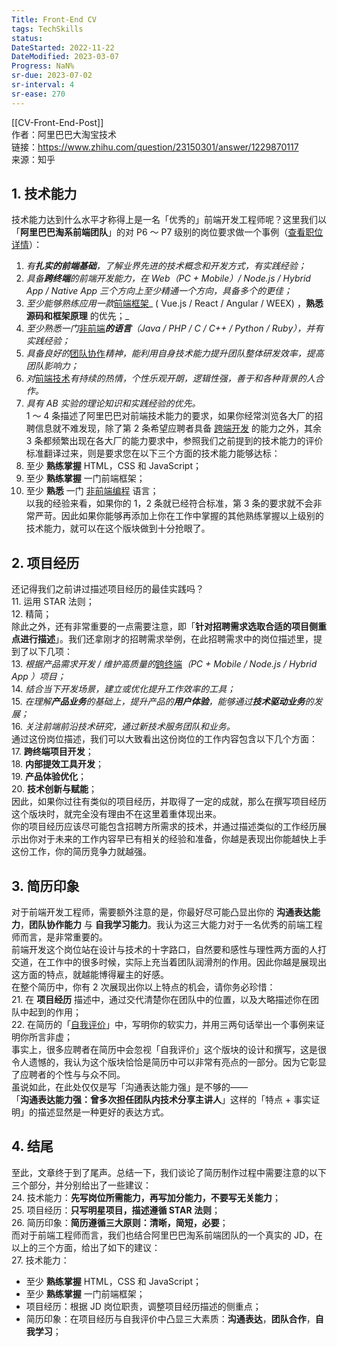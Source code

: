 ```yaml
---
Title: Front-End CV
tags: TechSkills
status:
DateStarted: 2022-11-22 
DateModified: 2023-03-07
Progress: NaN%
sr-due: 2023-07-02
sr-interval: 4
sr-ease: 270
---
```


[[CV-Front-End-Post]]  
作者：阿里巴巴大淘宝技术  
链接：https://www.zhihu.com/question/23150301/answer/1229870117  
来源：知乎

## 1. 技术能力

技术能力达到什么水平才称得上是一名「优秀的」前端开发工程师呢？这里我们以「**阿里巴巴淘系前端团队**」的对 P6 ～ P7 级别的岗位要求做一个事例（[查看职位详情](https://link.zhihu.com/?target=https%3A//www.lagou.com/jobs/7043435.html)）：

1. _有**扎实的前端基础**，了解业界先进的技术概念和开发方式，有实践经验；_
2. _具备**跨终端**的前端开发能力，在 Web（PC + Mobile）/ Node.js / Hybrid App / Native App 三个方向上至少精通一个方向，具备多个的更佳；_
3. _至少能够熟练应用一款_[前端框架](https://www.zhihu.com/search?q=%E5%89%8D%E7%AB%AF%E6%A1%86%E6%9E%B6&search_source=Entity&hybrid_search_source=Entity&hybrid_search_extra=%7B%22sourceType%22%3A%22answer%22%2C%22sourceId%22%3A1229870117%7D)_ ( Vue.js / React / Angular / WEEX) ，**熟悉源码和框架原理** 的优先；_
4. _至少熟悉一门_[非前端](https://www.zhihu.com/search?q=%E9%9D%9E%E5%89%8D%E7%AB%AF&search_source=Entity&hybrid_search_source=Entity&hybrid_search_extra=%7B%22sourceType%22%3A%22answer%22%2C%22sourceId%22%3A1229870117%7D)_**的语言**（Java / PHP / C / C++ / Python / Ruby），并有实践经验；_
5. _具备良好的_[团队协作](https://www.zhihu.com/search?q=%E5%9B%A2%E9%98%9F%E5%8D%8F%E4%BD%9C&search_source=Entity&hybrid_search_source=Entity&hybrid_search_extra=%7B%22sourceType%22%3A%22answer%22%2C%22sourceId%22%3A1229870117%7D)_精神，能利用自身技术能力提升团队整体研发效率，提高团队影响力；_
6. _对_[前端技术](https://www.zhihu.com/search?q=%E5%89%8D%E7%AB%AF%E6%8A%80%E6%9C%AF&search_source=Entity&hybrid_search_source=Entity&hybrid_search_extra=%7B%22sourceType%22%3A%22answer%22%2C%22sourceId%22%3A1229870117%7D)_有持续的热情，个性乐观开朗，逻辑性强，善于和各种背景的人合作。_
7. _具有 AB 实验的理论知识和实践经验的优先。_  
   1 ～ 4 条描述了阿里巴巴对前端技术能力的要求，如果你经常浏览各大厂的招聘信息就不难发现，除了第 2 条希望应聘者具备 [跨端开发](https://www.zhihu.com/search?q=%E8%B7%A8%E7%AB%AF%E5%BC%80%E5%8F%91&search_source=Entity&hybrid_search_source=Entity&hybrid_search_extra=%7B%22sourceType%22%3A%22answer%22%2C%22sourceId%22%3A1229870117%7D) 的能力之外，其余 3 条都频繁出现在各大厂的能力要求中，参照我们之前提到的技术能力的评价标准翻译过来，则是要求您在以下三个方面的技术能力能够达标：
8. 至少 **熟练掌握** HTML，CSS 和 JavaScript；
9. 至少 **熟练掌握** 一门前端框架；
10. 至少 **熟悉** 一门 [非前端编程](https://www.zhihu.com/search?q=%E9%9D%9E%E5%89%8D%E7%AB%AF%E7%BC%96%E7%A8%8B&search_source=Entity&hybrid_search_source=Entity&hybrid_search_extra=%7B%22sourceType%22%3A%22answer%22%2C%22sourceId%22%3A1229870117%7D) 语言；  
    以我的经验来看，如果你的 1，2 条就已经符合标准，第 3 条的要求就不会非常严苛。因此如果你能够再添加上你在工作中掌握的其他熟练掌握以上级别的技术能力，就可以在这个版块做到十分抢眼了。

## 2. 项目经历

还记得我们之前讲过描述项目经历的最佳实践吗？  
11. 运用 STAR 法则；  
12. 精简；  
除此之外，还有非常重要的一点需要注意，即「**针对招聘需求选取合适的项目侧重点进行描述**」。我们还拿刚才的招聘需求举例，在此招聘需求中的岗位描述里，提到了以下几项：  
13. _根据产品需求开发 / 维护高质量的_[跨终端](https://www.zhihu.com/search?q=%E8%B7%A8%E7%BB%88%E7%AB%AF&search_source=Entity&hybrid_search_source=Entity&hybrid_search_extra=%7B%22sourceType%22%3A%22answer%22%2C%22sourceId%22%3A1229870117%7D)_（PC + Mobile / Node.js / Hybrid App ）项目；_  
14. _结合当下开发场景，建立或优化提升工作效率的工具；_  
15. _在理解**产品业务**的基础上，提升产品的**用户体验**，能够通过**技术驱动业务**的发展；_  
16. _关注前端前沿技术研究，通过新技术服务团队和业务。_  
通过这份岗位描述，我们可以大致看出这份岗位的工作内容包含以下几个方面：  
17. **跨终端项目开发**；  
18. **内部提效工具开发**；  
19. **产品体验优化**；  
20. **技术创新与赋能**；  
因此，如果你过往有类似的项目经历，并取得了一定的成就，那么在撰写项目经历这个版块时，就完全没有理由不在这里着重体现出来。  
你的项目经历应该尽可能包含招聘方所需求的技术，并通过描述类似的工作经历展示出你对于未来的工作内容早已有相关的经验和准备，你越是表现出你能越快上手这份工作，你的简历竞争力就越强。

## 3. 简历印象

对于前端开发工程师，需要额外注意的是，你最好尽可能凸显出你的 **沟通表达能力**，**团队协作能力** 与 **自我学习能力**。我认为这三大能力对于一名优秀的前端工程师而言，是非常重要的。  
前端开发这个岗位站在设计与技术的十字路口，自然要和感性与理性两方面的人打交道，在工作中的很多时候，实际上充当着团队润滑剂的作用。因此你越是展现出这方面的特点，就越能博得雇主的好感。  
在整个简历中，你有 2 次展现出你以上特点的机会，请你务必珍惜：  
21. 在 **项目经历** 描述中，通过交代清楚你在团队中的位置，以及大略描述你在团队中起到的作用；  
22. 在简历的「[自我评价](https://www.zhihu.com/search?q=%E8%87%AA%E6%88%91%E8%AF%84%E4%BB%B7&search_source=Entity&hybrid_search_source=Entity&hybrid_search_extra=%7B%22sourceType%22%3A%22answer%22%2C%22sourceId%22%3A1229870117%7D)」中，写明你的软实力，并用三两句话举出一个事例来证明你所言非虚；  
事实上，很多应聘者在简历中会忽视「自我评价」这个版块的设计和撰写，这是很令人遗憾的，我认为这个版块恰恰是简历中可以非常有亮点的一部分。因为它彰显了应聘者的个性与与众不同。  
虽说如此，在此处仅仅是写「沟通表达能力强」是不够的——  
「**沟通表达能力强：曾多次担任团队内技术分享主讲人**」这样的「特点 + 事实证明」的描述显然是一种更好的表达方式。

## 4. 结尾

至此，文章终于到了尾声。总结一下，我们谈论了简历制作过程中需要注意的以下三个部分，并分别给出了一些建议：  
24. 技术能力：**先写岗位所需能力，再写加分能力，不要写无关能力**；  
25. 项目经历：**只写明星项目，描述遵循 STAR 法则**；  
26. 简历印象：**简历遵循三大原则：清晰，简短，必要**；  
而对于前端工程师而言，我们也结合阿里巴巴淘系前端团队的一个真实的 JD，在以上的三个方面，给出了如下的建议：  
27. 技术能力：

- 至少 **熟练掌握** HTML，CSS 和 JavaScript；
- 至少 **熟练掌握** 一门前端框架；
- 项目经历：根据 JD 岗位职责，调整项目经历描述的侧重点；
- 简历印象：在项目经历与自我评价中凸显三大素质：**沟通表达**，**团队合作**，**自我学习**；
